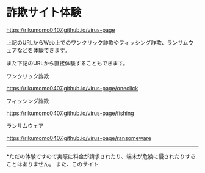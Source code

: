 # 詐欺サイト体験

https://rikumomo0407.github.io/virus-page

上記のURLからWeb上でのワンクリック詐欺やフィッシング詐欺、ランサムウェアなどを体験できます。

また下記のURLから直接体験することもできます。

ワンクリック詐欺

https://rikumomo0407.github.io/virus-page/oneclick

フィッシング詐欺

https://rikumomo0407.github.io/virus-page/fishing

ランサムウェア

https://rikumomo0407.github.io/virus-page/ransomeware

***

*ただの体験ですので実際に料金が請求されたり、端末が危険に侵されたりすることはありません。
また、このサイト
